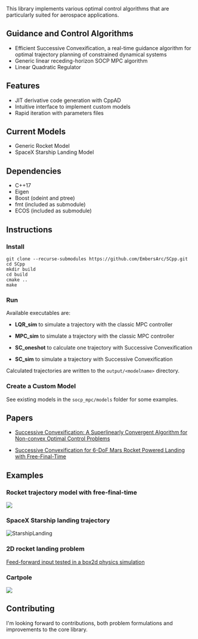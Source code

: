 This library implements various optimal control algorithms that are particularly suited for aerospace applications.

## Guidance and Control Algorithms

 * Efficient Successive Convexification, a real-time guidance algorithm for optimal trajectory planning of constrained dynamical systems
 * Generic linear receding-horizon SOCP MPC algorithm
 * Linear Quadratic Regulator

## Features

 * JIT derivative code generation with CppAD
 * Intuitive interface to implement custom models
 * Rapid iteration with parameters files
 
## Current Models

 * Generic Rocket Model
 * SpaceX Starship Landing Model
 
## Dependencies

 * C++17
 * Eigen
 * Boost (odeint and ptree)
 * fmt (included as submodule)
 * ECOS (included as submodule)

## Instructions

### Install

``` 
git clone --recurse-submodules https://github.com/EmbersArc/SCpp.git
cd SCpp
mkdir build
cd build
cmake ..
make
```

### Run

Available executables are:

* **LQR_sim** to simulate a trajectory with the classic MPC controller

* **MPC_sim** to simulate a trajectory with the classic MPC controller

* **SC_oneshot** to calculate one trajectory with Successive Convexification

* **SC_sim** to simulate a trajectory with Successive Convexification

Calculated trajectories are written to the `output/<modelname>` directory.

### Create a Custom Model

See existing models in the `socp_mpc/models` folder for some examples.

## Papers

* [Successive Convexification: A Superlinearly Convergent Algorithm for Non-convex Optimal Control Problems](https://arxiv.org/abs/1804.06539)

* [Successive Convexification for 6-DoF Mars Rocket Powered Landing with Free-Final-Time](https://arxiv.org/abs/1802.03827)

## Examples

### Rocket trajectory model with free-final-time

![](https://thumbs.gfycat.com/DeliriousCandidAldabratortoise-size_restricted.gif)

### SpaceX Starship landing trajectory

![StarshipLanding](https://user-images.githubusercontent.com/1352472/66057427-f736be00-e538-11e9-8078-727282910f54.png)

### 2D rocket landing problem

[Feed-forward input tested in a box2d physics simulation](https://gfycat.com/DaringPortlyBlacklab)

### Cartpole

![](https://thumbs.gfycat.com/KnobbyFlatCanvasback-small.gif)

## Contributing

I'm looking forward to contributions, both problem formulations and improvements to the core library.
